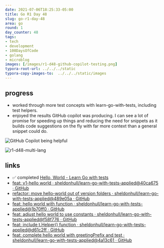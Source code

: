 ```yaml
---
date: 2021-07-06T18:25:33-05:00
title: Go R1 Day 48
slug: go-r1-day-48
area: go
round: 1
day_counter: 48
tags:
- tech
- development
- 100DaysOfCode
- golang
- microblog
images: [/images/r1-d48-github-copilot-testing.png]
typora-root-url: ../../../static
typora-copy-images-to:  ../../../static/images
---
```


## progress

- worked through more test concepts with learn-go-with-tests, including test helpers.
- enjoyed the results GitHub copilot was producing.
I can see a lot of promise for speeding up things and reducing the need for snippets as it builds code suggestions on the fly with far more context than a general snippet could do.

![GitHub Copilot being helpful](/images/r1-d48-switch-statement-copilot.gif "GitHub Copilot being helpful. Pretty impressive")

![r1-d48-multi-lang](/images/r1-d48-multi-lang.png "Multiple Languages Being Detected In Suggestions")

## links

- ✅ completed [Hello, World - Learn Go with tests](https://quii.gitbook.io/learn-go-with-tests/go-fundamentals/hello-world)
- [feat: v1-hello world · sheldonhull/learn-go-with-tests-applied@40ca675 · GitHub](https://github.com/sheldonhull/learn-go-with-tests-applied/commit/40ca6750a1707d02e984c1e3d06bb4ed5f005e09)
- [refactor: move hello-world out of version folders · sheldonhull/learn-go-with-tests-applied@489e05a · GitHub](https://github.com/sheldonhull/learn-go-with-tests-applied/commit/489e05ada980b415bbccc3db389d2e24d5ca29c3)
- [feat: hello world with function · sheldonhull/learn-go-with-tests-applied@1b70ff0 · GitHub](https://github.com/sheldonhull/learn-go-with-tests-applied/commit/1b70ff0ff9c733562f7092053ac90ed4158123b2)
- [feat: adjust hello world to use constants · sheldonhull/learn-go-with-tests-applied@f58f776 · GitHub](https://github.com/sheldonhull/learn-go-with-tests-applied/commit/f58f77676f04f5103fae95e15d9046a604ad05ca)
- [feat: include t.Helper() function · sheldonhull/learn-go-with-tests-applied@d61c2ff · GitHub](https://github.com/sheldonhull/learn-go-with-tests-applied/commit/d61c2fffef097799c476db26165724d78557be07)
- [feat: complete hello world with greetingPrefix and test · sheldonhull/learn-go-with-tests-applied@4a13c61 · GitHub](https://github.com/sheldonhull/learn-go-with-tests-applied/commit/4a13c617f14f91280b901c6e42bd2b6d72ee2870)
